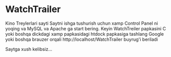 # WatchTrailer
Kino Treylerlari sayti
Saytni ishga tushurish uchun xamp Control Panel ni yoqing va MySQL va Apache ga start bering.
Keyin WatchTreiler papkasini C yoki boshqa dickdagi xamp papkasidagi htdock papkasiga tashlang
Google yoki boshqa brauzer orqali http://localhost/WatchTrailer buyrug'i beriladi

Saytga xush kelibsiz...
